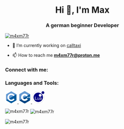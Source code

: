 <h1 align="center">Hi 👋, I'm Max</h1>
<h3 align="center">A german beginner Developer</h3>

<p align="left"> <a href="https://github.com/ryo-ma/github-profile-trophy"><img src="https://github-profile-trophy.vercel.app/?username=m4xm77r" alt="m4xm77r" /></a> </p>

- 🔭 I’m currently working on [calltaxi](https://github.com/M4XM77R/calltaxi)

- 📫 How to reach me **m4xm77r@proton.me**

<h3 align="left">Connect with me:</h3>
<p align="left">
</p>

<h3 align="left">Languages and Tools:</h3>
<p align="left"> <a href="https://www.cprogramming.com/" target="_blank" rel="noreferrer"> <img src="https://raw.githubusercontent.com/devicons/devicon/master/icons/c/c-original.svg" alt="c" width="40" height="40"/> </a> <a href="https://www.w3schools.com/cpp/" target="_blank" rel="noreferrer"> <img src="https://raw.githubusercontent.com/devicons/devicon/master/icons/cplusplus/cplusplus-original.svg" alt="cplusplus" width="40" height="40"/> </a> <a href="https://www.lua.org/docs.html" target="_blank" rel="noreferrer"> <img src="https://github.com/devicons/devicon/blob/master/icons/lua/lua-original-wordmark.svg" alt="lua" width="40" height="40"/> </a> </p>

<p><img align="left" src="https://github-readme-stats.vercel.app/api/top-langs?username=m4xm77r&show_icons=true&locale=en&layout=compact" alt="m4xm77r" /></p>

<p>&nbsp;<img align="center" src="https://github-readme-stats.vercel.app/api?username=m4xm77r&show_icons=true&locale=en" alt="m4xm77r" /></p>

<p><img align="center" src="https://github-readme-streak-stats.herokuapp.com/?user=m4xm77r&" alt="m4xm77r" /></p>
